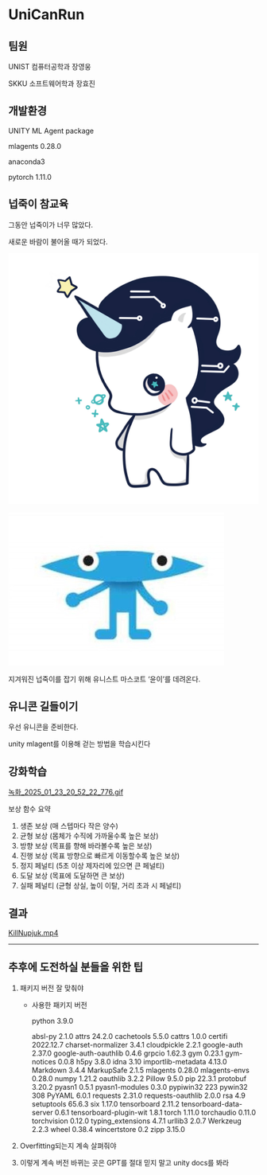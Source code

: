 # UniCanRun

## 팀원

UNIST 컴퓨터공학과 장영웅

SKKU 소프트웨어학과 장효진

## 개발환경

UNITY ML Agent package

mlagents  0.28.0

anaconda3

pytorch 1.11.0

## 넙죽이 참교육

그동안 넙죽이가 너무 많았다.

새로운 바람이 불어올 때가 되었다.

![윤이.jpg](윤이.jpg)

![넙죽이.jpeg](넙죽이.jpeg)

지겨워진 넙죽이를 잡기 위해 유니스트 마스코트 ‘윤이’를 데려온다.

## 유니콘 길들이기

우선 유니콘을 준비한다.

unity mlagent를 이용해 걷는 방법을 학습시킨다

## 강화학습

[녹화_2025_01_23_20_52_22_776.gif](녹화_2025_01_23_20_52_22_776.gif)

보상 함수 요약

1. 생존 보상 (매 스텝마다 작은 양수)
2. 균형 보상 (몸체가 수직에 가까울수록 높은 보상)
3. 방향 보상 (목표를 향해 바라볼수록 높은 보상)
4. 진행 보상 (목표 방향으로 빠르게 이동할수록 높은 보상)
5. 정지 페널티 (5초 이상 제자리에 있으면 큰 페널티)
6. 도달 보상 (목표에 도달하면 큰 보상)
7. 실패 페널티 (균형 상실, 높이 이탈, 거리 초과 시 페널티)

## 결과

[KillNupjuk.mp4](https://prod-files-secure.s3.us-west-2.amazonaws.com/f6cb388f-3934-47d6-9928-26d2e10eb0fc/94f0b809-f768-4916-8a0d-31fba34968a3/KillNupjuk.mp4)

---

## 추후에 도전하실 분들을 위한 팁

1. 패키지 버전 잘 맞춰야
    - 사용한 패키지 버전
        
        python 3.9.0
        
        absl-py                 2.1.0
        attrs                   24.2.0
        cachetools              5.5.0
        cattrs                  1.0.0
        certifi                 2022.12.7
        charset-normalizer      3.4.1
        cloudpickle             2.2.1
        google-auth             2.37.0
        google-auth-oauthlib    0.4.6
        grpcio                  1.62.3
        gym                     0.23.1
        gym-notices             0.0.8
        h5py                    3.8.0
        idna                    3.10
        importlib-metadata      4.13.0
        Markdown                3.4.4
        MarkupSafe              2.1.5
        mlagents                0.28.0
        mlagents-envs           0.28.0
        numpy                   1.21.2
        oauthlib                3.2.2
        Pillow                  9.5.0
        pip                     22.3.1
        protobuf                3.20.2
        pyasn1                  0.5.1
        pyasn1-modules          0.3.0
        pypiwin32               223
        pywin32                 308
        PyYAML                  6.0.1
        requests                2.31.0
        requests-oauthlib       2.0.0
        rsa                     4.9
        setuptools              65.6.3
        six                     1.17.0
        tensorboard             2.11.2
        tensorboard-data-server 0.6.1
        tensorboard-plugin-wit  1.8.1
        torch                   1.11.0
        torchaudio              0.11.0
        torchvision             0.12.0
        typing_extensions       4.7.1
        urllib3                 2.0.7
        Werkzeug                2.2.3
        wheel                   0.38.4
        wincertstore            0.2
        zipp                    3.15.0
        
2. Overfitting되는지 계속 살펴줘야
3. 이렇게 계속 버전 바뀌는 곳은 GPT를 절대 믿지 말고 unity docs를 봐라
